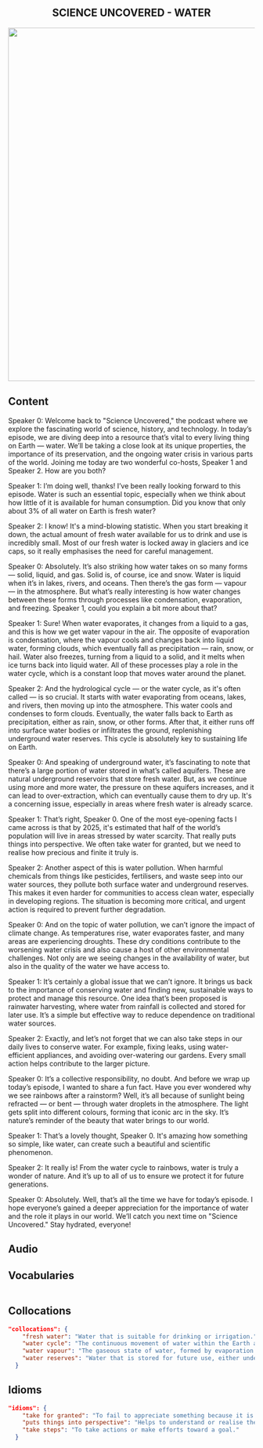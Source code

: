 <h2 align='center'>
SCIENCE UNCOVERED - WATER
</h2>

<div align='center'>
<img src='https://apureinstrument.com/wp-content/uploads/2023/10/Water-cycle-in-natural-processes.png' width=720px>
</div>

## Content

Speaker 0: Welcome back to "Science Uncovered," the podcast where we explore the fascinating world of science, history, and technology. In today’s episode, we are diving deep into a resource that’s vital to every living thing on Earth — water. We’ll be taking a close look at its unique properties, the importance of its preservation, and the ongoing water crisis in various parts of the world. Joining me today are two wonderful co-hosts, Speaker 1 and Speaker 2. How are you both?

Speaker 1: I’m doing well, thanks! I’ve been really looking forward to this episode. Water is such an essential topic, especially when we think about how little of it is available for human consumption. Did you know that only about 3% of all water on Earth is fresh water?

Speaker 2: I know! It's a mind-blowing statistic. When you start breaking it down, the actual amount of fresh water available for us to drink and use is incredibly small. Most of our fresh water is locked away in glaciers and ice caps, so it really emphasises the need for careful management.

Speaker 0: Absolutely. It’s also striking how water takes on so many forms — solid, liquid, and gas. Solid is, of course, ice and snow. Water is liquid when it’s in lakes, rivers, and oceans. Then there’s the gas form — vapour — in the atmosphere. But what’s really interesting is how water changes between these forms through processes like condensation, evaporation, and freezing. Speaker 1, could you explain a bit more about that?

Speaker 1: Sure! When water evaporates, it changes from a liquid to a gas, and this is how we get water vapour in the air. The opposite of evaporation is condensation, where the vapour cools and changes back into liquid water, forming clouds, which eventually fall as precipitation — rain, snow, or hail. Water also freezes, turning from a liquid to a solid, and it melts when ice turns back into liquid water. All of these processes play a role in the water cycle, which is a constant loop that moves water around the planet.

Speaker 2: And the hydrological cycle — or the water cycle, as it's often called — is so crucial. It starts with water evaporating from oceans, lakes, and rivers, then moving up into the atmosphere. This water cools and condenses to form clouds. Eventually, the water falls back to Earth as precipitation, either as rain, snow, or other forms. After that, it either runs off into surface water bodies or infiltrates the ground, replenishing underground water reserves. This cycle is absolutely key to sustaining life on Earth.

Speaker 0: And speaking of underground water, it’s fascinating to note that there’s a large portion of water stored in what’s called aquifers. These are natural underground reservoirs that store fresh water. But, as we continue using more and more water, the pressure on these aquifers increases, and it can lead to over-extraction, which can eventually cause them to dry up. It's a concerning issue, especially in areas where fresh water is already scarce.

Speaker 1: That’s right, Speaker 0. One of the most eye-opening facts I came across is that by 2025, it's estimated that half of the world’s population will live in areas stressed by water scarcity. That really puts things into perspective. We often take water for granted, but we need to realise how precious and finite it truly is.

Speaker 2: Another aspect of this is water pollution. When harmful chemicals from things like pesticides, fertilisers, and waste seep into our water sources, they pollute both surface water and underground reserves. This makes it even harder for communities to access clean water, especially in developing regions. The situation is becoming more critical, and urgent action is required to prevent further degradation.

Speaker 0: And on the topic of water pollution, we can’t ignore the impact of climate change. As temperatures rise, water evaporates faster, and many areas are experiencing droughts. These dry conditions contribute to the worsening water crisis and also cause a host of other environmental challenges. Not only are we seeing changes in the availability of water, but also in the quality of the water we have access to.

Speaker 1: It’s certainly a global issue that we can’t ignore. It brings us back to the importance of conserving water and finding new, sustainable ways to protect and manage this resource. One idea that’s been proposed is rainwater harvesting, where water from rainfall is collected and stored for later use. It’s a simple but effective way to reduce dependence on traditional water sources.

Speaker 2: Exactly, and let’s not forget that we can also take steps in our daily lives to conserve water. For example, fixing leaks, using water-efficient appliances, and avoiding over-watering our gardens. Every small action helps contribute to the larger picture.

Speaker 0: It’s a collective responsibility, no doubt. And before we wrap up today’s episode, I wanted to share a fun fact. Have you ever wondered why we see rainbows after a rainstorm? Well, it’s all because of sunlight being refracted — or bent — through water droplets in the atmosphere. The light gets split into different colours, forming that iconic arc in the sky. It’s nature’s reminder of the beauty that water brings to our world.

Speaker 1: That’s a lovely thought, Speaker 0. It's amazing how something so simple, like water, can create such a beautiful and scientific phenomenon.

Speaker 2: It really is! From the water cycle to rainbows, water is truly a wonder of nature. And it’s up to all of us to ensure we protect it for future generations.

Speaker 0: Absolutely. Well, that’s all the time we have for today’s episode. I hope everyone’s gained a deeper appreciation for the importance of water and the role it plays in our world. We’ll catch you next time on "Science Uncovered." Stay hydrated, everyone!

## Audio


<div align='center'>



</div>


## Vocabularies

```json

```

## Collocations

```json
"collocations": {
    "fresh water": "Water that is suitable for drinking or irrigation.",
    "water cycle": "The continuous movement of water within the Earth and atmosphere.",
    "water vapour": "The gaseous state of water, formed by evaporation.",
    "water reserves": "Water that is stored for future use, either underground or in reservoirs."
  }
```


## Idioms

```json
"idioms": {
    "take for granted": "To fail to appreciate something because it is so familiar or readily available.",
    "puts things into perspective": "Helps to understand or realise the full importance of something.",
    "take steps": "To take actions or make efforts toward a goal."
  }
```